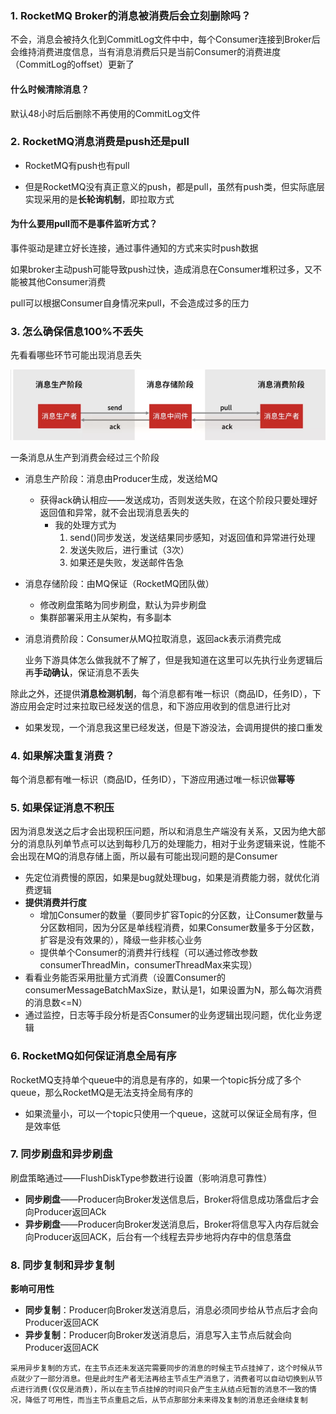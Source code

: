### 1. RocketMQ Broker的消息被消费后会立刻删除吗？

不会，消息会被持久化到CommitLog文件中中，每个Consumer连接到Broker后会维持消费进度信息，当有消息消费后只是当前Consumer的消费进度（CommitLog的offset）更新了

#### 什么时候清除消息？

默认48小时后后删除不再使用的CommitLog文件

### 2. RocketMQ消息消费是push还是pull

* RocketMQ有push也有pull

* 但是RocketMQ没有真正意义的push，都是pull，虽然有push类，但实际底层实现采用的是**长轮询机制**，即拉取方式

#### 为什么要用pull而不是事件监听方式？

事件驱动是建立好长连接，通过事件通知的方式来实时push数据

如果broker主动push可能导致push过快，造成消息在Consumer堆积过多，又不能被其他Consumer消费

pull可以根据Consumer自身情况来pull，不会造成过多的压力

### 3. 怎么确保信息100%不丢失

先看看哪些环节可能出现消息丢失

![RocketMQ3](p/RocketMQ3.png)

一条消息从生产到消费会经过三个阶段

* 消息生产阶段：消息由Producer生成，发送给MQ
  
  * 获得ack确认相应——发送成功，否则发送失败，在这个阶段只要处理好返回值和异常，就不会出现消息丢失的
    * 我的处理方式为
      1. send()同步发送，发送结果同步感知，对返回值和异常进行处理
      2. 发送失败后，进行重试（3次）
      3. 如果还是失败，发送邮件告急

* 消息存储阶段：由MQ保证（RocketMQ团队做）
  
  * 修改刷盘策略为同步刷盘，默认为异步刷盘
  * 集群部署采用主从架构，有多副本

* 消息消费阶段：Consumer从MQ拉取消息，返回ack表示消费完成
  
  业务下游具体怎么做我就不了解了，但是我知道在这里可以先执行业务逻辑后再**手动确认**，保证消息不丢失

除此之外，还提供**消息检测机制**，每个消息都有唯一标识（商品ID，任务ID），下游应用会定时过来拉取已经发送的信息，和下游应用收到的信息进行比对

* 如果发现，一个消息我这里已经发送，但是下游没法，会调用提供的接口重发

### 4. 如果解决重复消费？

每个消息都有唯一标识（商品ID，任务ID），下游应用通过唯一标识做**幂等**

### 5. 如果保证消息不积压

因为消息发送之后才会出现积压问题，所以和消息生产端没有关系，又因为绝大部分的消息队列单节点可以达到每秒几万的处理能力，相对于业务逻辑来说，性能不会出现在MQ的消息存储上面，所以最有可能出现问题的是Consumer

* 先定位消费慢的原因，如果是bug就处理bug，如果是消费能力弱，就优化消费逻辑
* **提供消费并行度**
  * 增加Consumer的数量（要同步扩容Topic的分区数，让Consumer数量与分区数相同，因为分区是单线程消费，如果Consumer数量多于分区数，扩容是没有效果的），降级一些非核心业务
  * 提供单个Consumer的消费并行线程（可以通过修改参数consumerThreadMin，consumerThreadMax来实现）
* 看看业务能否采用批量方式消费（设置Consumer的consumerMessageBatchMaxSize，默认是1，如果设置为N，那么每次消费的消息数<=N）
* 通过监控，日志等手段分析是否Consumer的业务逻辑出现问题，优化业务逻辑

### 6. RocketMQ如何保证消息全局有序

RocketMQ支持单个queue中的消息是有序的，如果一个topic拆分成了多个queue，那么RocketMQ是无法支持全局有序的

* 如果流量小，可以一个topic只使用一个queue，这就可以保证全局有序，但是效率低

### 7. 同步刷盘和异步刷盘

刷盘策略通过——FlushDiskType参数进行设置（影响消息可靠性）

* **同步刷盘**——Producer向Broker发送信息后，Broker将信息成功落盘后才会向Producer返回ACk
* **异步刷盘**——Producer向Broker发送消息后，Broker将信息写入内存后就会向Producer返回ACK，后台有一个线程去异步地将内存中的信息落盘

### 8. 同步复制和异步复制

**影响可用性**

* **同步复制**：Producer向Broker发送消息后，消息必须同步给从节点后才会向Producer返回ACK
* **异步复制**：Producer向Broker发送消息后，消息写入主节点后就会向Producer返回ACK

```
采用异步复制的方式，在主节点还未发送完需要同步的消息的时候主节点挂掉了，这个时候从节点就少了一部分消息。但是此时生产者无法再给主节点生产消息了，消费者可以自动切换到从节点进行消费(仅仅是消费)，所以在主节点挂掉的时间只会产生主从结点短暂的消息不一致的情况，降低了可用性，而当主节点重启之后，从节点那部分未来得及复制的消息还会继续复制
```
